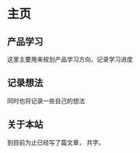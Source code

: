 # 主页 
## 产品学习
这里主要用来规划产品学习方向，记录学习进度

## 记录想法
同时也将记录一些自己的想法

## 关于本站

到目前为止已经写了<code class="article_number"></code>篇文章， 共<code class="site_word_count"></code>字。

<!-- 本站访问人数：<code class="site_uv"></code>人次 ， 访问量：<code class="site_pv"></code>次 -->


